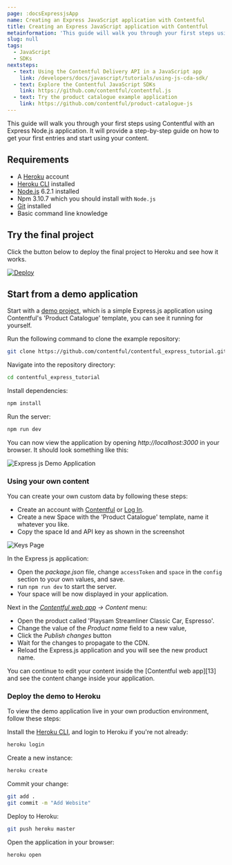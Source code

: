 ```yaml
---
page: :docsExpressjsApp
name: Creating an Express JavaScript application with Contentful
title: Creating an Express JavaScript application with Contentful
metainformation: 'This guide will walk you through your first steps using Contentful with an Express Node.js application.'
slug: null
tags:
  - JavaScript
  - SDKs
nextsteps:
  - text: Using the Contentful Delivery API in a JavaScript app
    link: /developers/docs/javascript/tutorials/using-js-cda-sdk/
  - text: Explore the Contentful JavaScript SDKs
    link: https://github.com/contentful/contentful.js
  - text: Try the product catalogue example application
    link: https://github.com/contentful/product-catalogue-js
---
```


This guide will walk you through your first steps using Contentful with an Express Node.js application. It will provide a step-by-step guide on how to get your first entries and start using your content.

## Requirements

-   A [Heroku][1] account
-   [Heroku CLI][14] installed
-   [Node.js][2] 6.2.1 installed
-   Npm 3.10.7 which you should install with `Node.js`
-   [Git][12] installed
-   Basic command line knowledge

## Try the final project

Click the button below to deploy the final project to Heroku and see how it works.

[![Deploy](https://www.herokucdn.com/deploy/button.svg)](https://heroku.com/deploy?template=https://github.com/contentful/contentful_express_tutorial)

## Start from a demo application

Start with a [demo project][3], which is a simple Express.js application using Contentful's 'Product Catalogue' template, you can see it running for yourself.

Run the following command to clone the example repository:

~~~bash
git clone https://github.com/contentful/contentful_express_tutorial.git
~~~

Navigate into the repository directory:

~~~bash
cd contentful_express_tutorial
~~~

Install dependencies:

~~~bash
npm install
~~~

Run the server:

~~~bash
npm run dev
~~~

You can now view the application by opening _http://localhost:3000_ in your browser. It should look something like this:

![Express js Demo Application](https://images.contentful.com/tz3n7fnw4ujc/7s7GMqTvSoE08m8YIQUaaI/31a7f52e6d80ed4ea4f8f31ffd313ff4/default_website.png)

### Using your own content

You can create your own custom data by following these steps:

-   Create an account with [Contentful][6] or [Log In][5].
-   Create a new Space with the 'Product Catalogue' template, name it whatever you like.
-   Copy the space Id and API key as shown in the screenshot

![Keys Page](https://images.contentful.com/tz3n7fnw4ujc/674J5NCI5amOyoaskCuOG4/115aa2814fa889462e430de498956196/keys_and_ids.png)

In the Express js application:

-   Open the _package.json_ file, change `accessToken` and `space` in the `config` section to your own values, and save.
-   run `npm run dev` to start the server.
-   Your space will be now displayed in your application.

Next in the _[Contentful web app][6] -> Content_ menu:

-   Open the product called 'Playsam Streamliner Classic Car, Espresso'.
-   Change the value of the _Product name_ field to a new value,
-   Click the _Publish changes_ button
-   Wait for the changes to propagate to the CDN.
-   Reload the Express.js application and you will see the new product name.

You can continue to edit your content inside the [Contentful web app][13] and see the content change inside your application.

### Deploy the demo to Heroku

To view the demo application live in your own production environment, follow these steps:

Install the [Heroku CLI](https://devcenter.heroku.com/articles/heroku-cli), and login to Heroku if you're not already:

~~~bash
heroku login
~~~

Create a new instance:

~~~bash
heroku create
~~~

Commit your change:

~~~bash
git add .
git commit -m "Add Website"
~~~

Deploy to Heroku:

~~~bash
git push heroku master
~~~

Open the application in your browser:

~~~bash
heroku open
~~~

[1]: https://www.heroku.com

[10]: https://github.com/contentful/product-catalogue-js

[11]: https://github.com/contentful-labs/contentful-metalsmith-example

[12]: https://git-scm.com/downloads

[14]: https://devcenter.heroku.com/articles/heroku-cli#download-and-install

[2]: https://nodejs.org

[3]: https://github.com/contentful/contentful_express_tutorial

[5]: /sign-up/#starter

[6]: https://app.contentful.com

[7]: /developers/docs/references/content-delivery-api/#/reference/search-parameters

[8]: https://github.com/contentful/contentful.js

[9]: /developers/docs/javascript/tutorials/using-js-cda-sdk/
